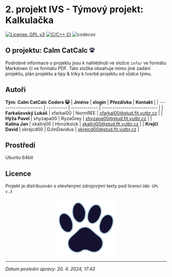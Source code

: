 <h1>2. projekt IVS - Týmový projekt: Kalkulačka</h1>

[![License: GPL v3](https://img.shields.io/badge/License-GPLv3-blue.svg)](https://www.gnu.org/licenses/gpl-3.0)
[![C/C++ CI](https://github.com/Honziksick/ivs-project-2-team-calculator/actions/workflows/c-cpp_ci_build_and_test.yml/badge.svg)](https://github.com/Honziksick/ivs-project-2-team-calculator/actions/workflows/c-cpp_ci_build_and_test.yml)
![codecov](https://codecov.io/gh/Honziksick/ivs-project-2-team-calculator/graph/badge.svg?token=TYLF21ENO2)

## O projektu: Calm CatCalc <img src="doc/resources/cat_calc_logo_svg.svg" alt="Calm CatCalc Logo" width="18">
Podrobné informace o projektu jsou k nahlédnutí ve složce `info/` ve formátu Markdown či ve formátu PDF. Tato složka obsahuje mimo jiné zadání projektu, plán projektu a tipy & triky k tvorbě projektu od vůdce týmu.

## Autoři

**Tým: Calm CatCalc Coders 😺**
| **Jméno**             | **xlogin** | **Přezdívka** | **Kontakt**                 |
| --------------------- | ---------- | ------------- | --------------------------- |
| **Farkašovský Lukáš** | xfarkal00  | NormREE       | xfarkal00@stud.fit.vutbr.cz |
| **Hýža Pavel**        | xhyzapa00  | RyzaGrey      | xhyzapa00@stud.fit.vutbr.cz |
| **Kalina Jan**        | xkalinj00  | Honziksick    | xkalinj00@stud.fit.vutbr.cz |
| **Krejčí David**      | xkrejcd00  | DJmDavidus    | xkrejcd00@stud.fit.vutbr.cz |

## Prostředí

Ubuntu 64bit

## Licence

Projekt je distribuován s otevřenými zdrojovými texty pod licencí `GNU GPL v.3`

<p align="center">
  <img src="doc/resources/cat_calc_logo_svg.svg" alt="Calm CatCalc Logo" width="180">
</p>

---

*Datum poslední úpravy: 20. 4. 2024, 17:43*
